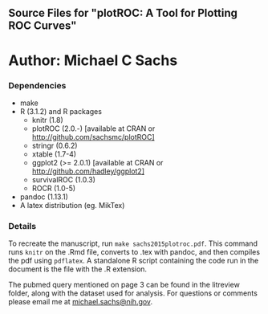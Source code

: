 Source Files for "plotROC: A Tool for Plotting ROC Curves"
--------------------
Author: Michael C Sachs
====================
### Dependencies

- make
- R (3.1.2) and R packages
	+ knitr (1.8)
	+ plotROC (2.0.-) [available at CRAN or http://github.com/sachsmc/plotROC]
	+ stringr (0.6.2)
	+ xtable (1.7-4)
	+ ggplot2 (>= 2.0.1) [available at CRAN or http://github.com/hadley/ggplot2]
	+ survivalROC (1.0.3)
	+ ROCR (1.0-5)
- pandoc (1.13.1)
- A latex distribution (eg. MikTex)

### Details

To recreate the manuscript, run `make sachs2015plotroc.pdf`. This command runs `knitr` on the .Rmd file, converts to .tex with pandoc, and then compiles the pdf using `pdflatex`. A standalone R script containing the code run in the document is the file with the .R extension. 

The pubmed query mentioned on page 3 can be found in the litreview folder, along with the dataset used for analysis. For questions or comments please email me at michael.sachs@nih.gov. 